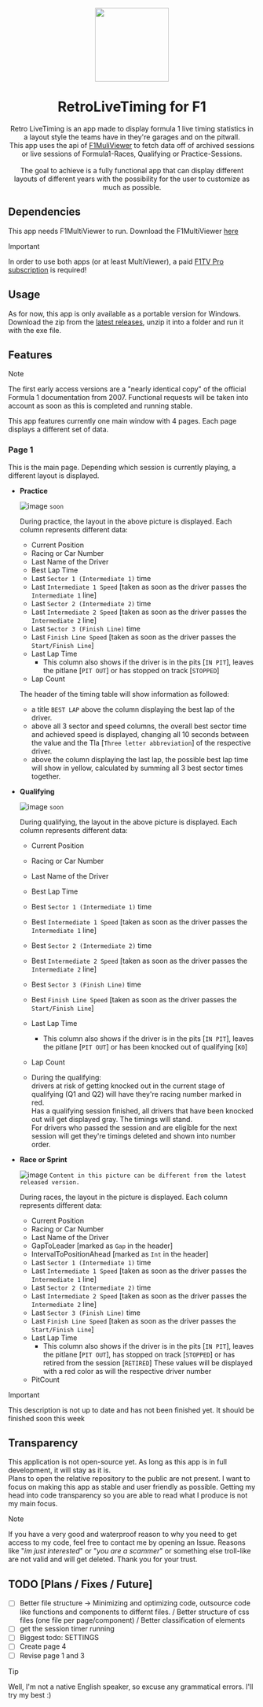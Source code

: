 <h1 align="center">
  <br>
  <img src="https://github.com/TheTrueVirus/RetroLiveTiming_public/assets/86475165/1550b2a9-ebae-4a35-b4d9-97b281c5415b" width="150">
  <br>
  <br>
  <b>RetroLiveTiming for F1</b>
</h1>

<p align="center">
  Retro LiveTiming is an app made to display formula 1 live timing statistics in a layout style the teams have in they're garages and on the pitwall.<br>
  This app uses the api of <a href="https://multiviewer.app/download">F1MuliViewer</a> to fetch data off of archived sessions or live sessions of Formula1-Races, Qualifying or Practice-Sessions.<br>
  <br>
  The goal to achieve is a fully functional app that can display different layouts of different years with the possibility for the user to customize as much as possible.<br>
</p>
<!--   <span align="left">For example:</span>
  <ul>
    <li>Color Customization</li>
    <li>Selectable Font-Family and automatic scaling</li>
    <li>Possibility to customize and own layout</li>
    <li>Color Customization</li>
    <li>Color Customization</li>
    <li>Color Customization</li>
  </ul> -->


## Dependencies
This app needs F1MultiViewer to run. Download the F1MultiViewer <a href="https://multiviewer.app/download">here</a>
> [!Important]
> In order to use both apps (or at least MultiViewer), a paid <a href="https://www.formula1.com/de-de/subscribe-to-f1-tv">F1TV Pro subscription</a> is required!

## Usage
As for now, this app is only available as a portable version for Windows. Download the zip from the <a href="">latest releases</a>, unzip it into a folder and run it with the exe file.

## Features
> [!NOTE]
> The first early access versions are a "nearly identical copy" of the official Formula 1 documentation from 2007. Functional requests will be taken into account as soon as this is completed and running stable.

This app features currently one main window with 4 pages. Each page displays a different set of data.

### **Page 1**
  
  This is the main page. Depending which session is currently playing, a different layout is displayed.

  - **Practice**
 
    ![image]()
    `soon`

    During practice, the layout in the above picture is displayed. Each column represents different data:
      - Current Position
      - Racing or Car Number
      - Last Name of the Driver
      - Best Lap Time
      - Last `Sector 1 (Intermediate 1)` time
      - Last `Intermediate 1 Speed` [taken as soon as the driver passes the `Intermediate 1` line]
      - Last `Sector 2 (Intermediate 2)` time
      - Last `Intermediate 2 Speed` [taken as soon as the driver passes the `Intermediate 2` line]
      - Last `Sector 3 (Finish Line)` time
      - Last `Finish Line Speed` [taken as soon as the driver passes the `Start/Finish Line`]
      - Last Lap Time
        - This column also shows if the driver is in the pits [`IN PIT`], leaves the pitlane [`PIT OUT`] or has stopped on track [`STOPPED`]
      - Lap Count
   
      The header of the timing table will show information as followed:
      - a title `BEST LAP` above the column displaying the best lap of the driver.
      - above all 3 sector and speed columns, the overall best sector time and achieved speed is displayed, changing all 10 seconds between the value and the Tla [`Three letter abbreviation`] of the respective driver.
      - above the column displaying the last lap, the possible best lap time will show in yellow, calculated by summing all 3 best sector times together.
      
  - **Qualifying**

    ![image]()
    `soon`

    During qualifying, the layout in the above picture is displayed. Each column represents different data:
      - Current Position
      - Racing or Car Number
      - Last Name of the Driver
      - Best Lap Time
      - Best `Sector 1 (Intermediate 1)` time
      - Best `Intermediate 1 Speed` [taken as soon as the driver passes the `Intermediate 1` line]
      - Best `Sector 2 (Intermediate 2)` time
      - Best `Intermediate 2 Speed` [taken as soon as the driver passes the `Intermediate 2` line]
      - Best `Sector 3 (Finish Line)` time
      - Best `Finish Line Speed` [taken as soon as the driver passes the `Start/Finish Line`]
      - Last Lap Time
        - This column also shows if the driver is in the pits [`IN PIT`], leaves the pitlane [`PIT OUT`] or has been knocked out of qualifying [`KO`]
      - Lap Count

    - During the qualifying:<br>
      drivers at risk of getting knocked out in the current stage of qualifying (Q1 and Q2) will have they're racing number marked in red.<br>
      Has a qualifying session finished, all drivers that have been knocked out will get displayed gray. The timings will stand.<br>
      For drivers who passed the session and are eligible for the next session will get they're timings deleted and shown into number order.



  - **Race or Sprint**

    ![image](https://github.com/TheTrueVirus/RetroLiveTiming_public/assets/86475165/41c151d3-3edf-41f1-8283-48d9183806f7)
    `Content in this picture can be different from the latest released version.`
    
    During races, the layout in the picture is displayed. Each column represents different data:
      - Current Position
      - Racing or Car Number
      - Last Name of the Driver
      - GapToLeader [marked as `Gap` in the header]
      - IntervalToPositionAhead [marked as `Int` in the header]
      - Last `Sector 1 (Intermediate 1)` time
      - Last `Intermediate 1 Speed` [taken as soon as the driver passes the `Intermediate 1` line]
      - Last `Sector 2 (Intermediate 2)` time
      - Last `Intermediate 2 Speed` [taken as soon as the driver passes the `Intermediate 2` line]
      - Last `Sector 3 (Finish Line)` time
      - Last `Finish Line Speed` [taken as soon as the driver passes the `Start/Finish Line`]
      - Last Lap Time
        - This column also shows if the driver is in the pits [`IN PIT`], leaves the pitlane [`PIT OUT`], has stopped on track [`STOPPED`] or has retired from the session [`RETIRED`]
          These values will be displayed with a red color as will the respective driver number
      - PitCount


> [!IMPORTANT]
> This description is not up to date and has not been finished yet. It should be finished soon this week


## Transparency
This application is not open-source yet. As long as this app is in full development, it will stay as it is.<br>
Plans to open the relative repository to the public are not present. I want to focus on making this app as stable and user friendly as possible. Getting my head into code transparency so you are able to read what I produce is not my main focus.
> [!NOTE]
> If you have a very good and waterproof reason to why you need to get access to my code, feel free to contact me by opening an Issue. Reasons like "*im just interested*" or "*you are a scammer*" or something else troll-like are not valid and will get deleted. Thank you for your trust.


## TODO [Plans / Fixes / Future]
- [ ] Better file structure -> Minimizing and optimizing code, outsource code like functions and components to differnt files. / Better structure of css files (one file per page/component) / Better classification of elements
- [ ] get the session timer running
- [ ] Biggest todo: SETTINGS
- [ ] Create page 4
- [ ] Revise page 1 and 3

> [!TIP]
> Well, I'm not a native English speaker, so excuse any grammatical errors. I'll try my best :)

